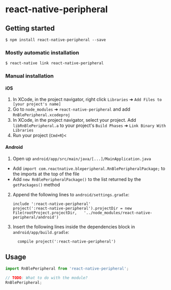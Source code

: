 # react-native-peripheral

## Getting started

`$ npm install react-native-peripheral --save`

### Mostly automatic installation

`$ react-native link react-native-peripheral`

### Manual installation


#### iOS

1. In XCode, in the project navigator, right click `Libraries` ➜ `Add Files to [your project's name]`
2. Go to `node_modules` ➜ `react-native-peripheral` and add `RnBlePeripheral.xcodeproj`
3. In XCode, in the project navigator, select your project. Add `libRnBlePeripheral.a` to your project's `Build Phases` ➜ `Link Binary With Libraries`
4. Run your project (`Cmd+R`)<

#### Android

1. Open up `android/app/src/main/java/[...]/MainApplication.java`
  - Add `import com.reactnative.bleperipheral.RnBlePeripheralPackage;` to the imports at the top of the file
  - Add `new RnBlePeripheralPackage()` to the list returned by the `getPackages()` method
2. Append the following lines to `android/settings.gradle`:
  	```
  	include ':react-native-peripheral'
  	project(':react-native-peripheral').projectDir = new File(rootProject.projectDir, 	'../node_modules/react-native-peripheral/android')
  	```
3. Insert the following lines inside the dependencies block in `android/app/build.gradle`:
  	```
      compile project(':react-native-peripheral')
  	```


## Usage
```javascript
import RnBlePeripheral from 'react-native-peripheral';

// TODO: What to do with the module?
RnBlePeripheral;
```
